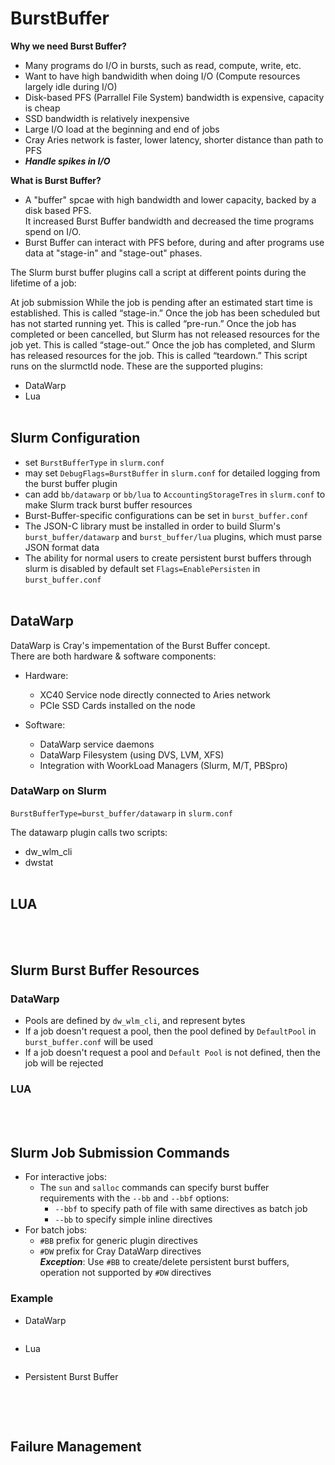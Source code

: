 # BurstBuffer


**Why we need Burst Buffer?**  
  - Many programs do I/O in bursts, such as read, compute, write, etc.
  - Want to have high bandwidith when doing I/O (Compute resources largely idle during I/O)
  - Disk-based PFS (Parrallel File System) bandwidth is expensive, capacity is cheap
  - SSD bandwidth is relatively inexpensive
  - Large I/O load at the beginning and end of jobs
  - Cray Aries network is faster, lower latency, shorter distance than path to PFS
  - ***Handle spikes in I/O***

**What is Burst Buffer?**  
- A "buffer" spcae with high bandwidth and lower capacity, backed by a disk based PFS.  
  It increased Burst Buffer bandwidth and decreased the time programs spend on I/O.
- Burst Buffer can interact with PFS before, during and after programs use data at "stage-in" and "stage-out" phases.

The Slurm burst buffer plugins call a script at different points during the lifetime of a job:

At job submission
While the job is pending after an estimated start time is established. This is called “stage-in.”
Once the job has been scheduled but has not started running yet. This is called “pre-run.”
Once the job has completed or been cancelled, but Slurm has not released resources for the job yet. This is called “stage-out.”
Once the job has completed, and Slurm has released resources for the job. This is called “teardown.”
This script runs on the slurmctld node. These are the supported plugins:
- DataWarp
- Lua
<br/></br>

## Slurm Configuration
- set `BurstBufferType` in `slurm.conf`
- may set `DebugFlags=BurstBuffer` in `slurm.conf` for detailed logging from the burst buffer plugin
- can add `bb/datawarp` or `bb/lua` to `AccountingStorageTres` in `slurm.conf` to make Slurm track burst buffer resources
- Burst-Buffer-specific configurations can be set in `burst_buffer.conf`
- The JSON-C library must be installed in order to build Slurm's `burst_buffer/datawarp` and `burst_buffer/lua` plugins, which must parse JSON format data
- The ability for normal users to create persistent burst buffers through slurm is disabled by default
  set `Flags=EnablePersisten` in `burst_buffer.conf`
<br/></br>

## DataWarp
DataWarp is Cray's impementation of the Burst Buffer concept.  
There are both hardware & software components:
- Hardware: 
  - XC40 Service node directly connected to Aries network
  - PCIe SSD Cards installed on the node

- Software:
  - DataWarp service daemons
  - DataWarp Filesystem (using DVS, LVM, XFS)
  - Integration with WoorkLoad Managers (Slurm, M/T, PBSpro)

### DataWarp on Slurm
`BurstBufferType=burst_buffer/datawarp` in `slurm.conf`

The datawarp plugin calls two scripts:
- dw_wlm_cli
- dwstat
<br/></br>


## LUA
<br/></br>

## Slurm Burst Buffer Resources
### DataWarp
- Pools are defined by `dw_wlm_cli`, and represent bytes
- If a job doesn't request a pool, then the pool defined by `DefaultPool` in `burst_buffer.conf` will be used
- If a job doesn't request a pool and `Default Pool` is not defined, then the job will be rejected

### LUA
<br/></br>

## Slurm Job Submission Commands
- For interactive jobs:
  - The `sun` and `salloc` commands can specify burst buffer requirements with the `--bb` and `--bbf` options:
    - `--bbf` to specify path of file with same directives as batch job
    - `--bb` to specify simple inline directives
- For batch jobs:
  - `#BB` prefix for generic plugin directives
  - `#DW` prefix for Cray DataWarp directives  
  ***Exception***: Use `#BB` to create/delete persistent burst buffers, operation not supported by `#DW` directives

### Example
- DataWarp
```bash

```
- Lua
```bash

```
- Persistent Burst Buffer
```bash

```
<br/></br>

## Failure Management


